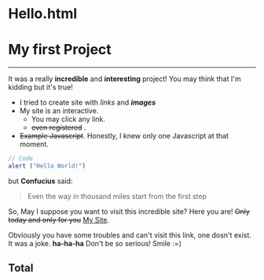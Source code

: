 # Hello.html

# My first Project 
---------

It was a really **incredible** and **interesting** project! You may think that I'm kidding but it's true!

- I tried to create site with _links_ and ***images***
- My site is an interactive. 
  - You may click any link. 
  - ~~even registered~~ .
 - ~~Example Javascript~~. Honestly, I knew only one Javascript at that moment.
```javascript
// Code 
alert ("Hello World!")
``` 
but **Confucius** said: 
> Even the way in thousand miles start from the first step

So, May I suppose you want to visit this incredible site? Here you are! ~~Only today and only for you~~ [My Site](https://index.html
).



Obviously you have some troubles and can't visit this link, one  dosn't exist. It was a joke. **ha-ha-ha** Don't be so serious! Smile :=) 

## Total


